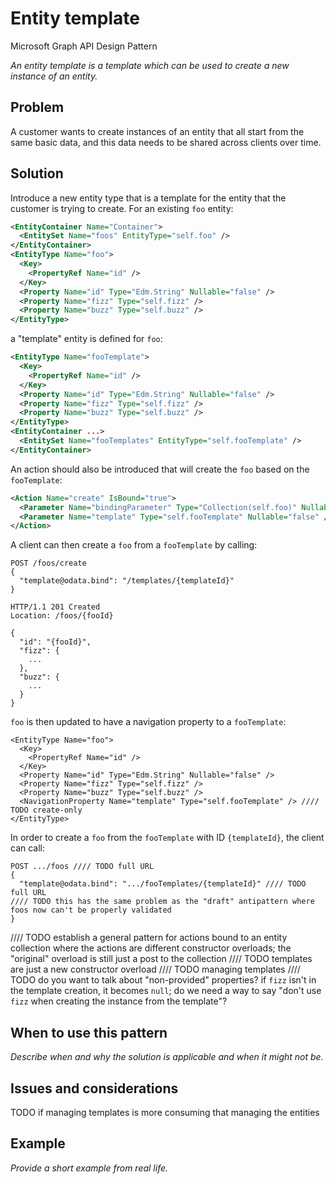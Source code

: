 # Entity template

Microsoft Graph API Design Pattern

*An entity template is a template which can be used to create a new instance of an entity.*

## Problem

A customer wants to create instances of an entity that all start from the same basic data, and this data needs to be shared across clients over time.

## Solution

Introduce a new entity type that is a template for the entity that the customer is trying to create. 
For an existing `foo` entity:
```xml
<EntityContainer Name="Container">
  <EntitySet Name="foos" EntityType="self.foo" />
</EntityContainer>
<EntityType Name="foo">
  <Key>
    <PropertyRef Name="id" />
  </Key>
  <Property Name="id" Type="Edm.String" Nullable="false" />
  <Property Name="fizz" Type="self.fizz" />
  <Property Name="buzz" Type="self.buzz" />
</EntityType>
```
a "template" entity is defined for `foo`:
```xml
<EntityType Name="fooTemplate">
  <Key>
    <PropertyRef Name="id" />
  </Key>
  <Property Name="id" Type="Edm.String" Nullable="false" />
  <Property Name="fizz" Type="self.fizz" />
  <Property Name="buzz" Type="self.buzz" />
</EntityType>
<EntityContainer ...>
  <EntitySet Name="fooTemplates" EntityType="self.fooTemplate" />
</EntityContainer>
```
An action should also be introduced that will create the `foo` based on the `fooTemplate`:
```xml
<Action Name="create" IsBound="true">
  <Parameter Name="bindingParameter" Type="Collection(self.foo)" Nullable="false" />
  <Parameter Name="template" Type="self.fooTemplate" Nullable="false" />
</Action>
```
A client can then create a `foo` from a `fooTemplate` by calling:
```http
POST /foos/create
{
  "template@odata.bind": "/templates/{templateId}"
}

HTTP/1.1 201 Created
Location: /foos/{fooId}

{
  "id": "{fooId}",
  "fizz": {
    ...
  },
  "buzz": {
    ...
  }
}
```










`foo` is then updated to have a navigation property to a `fooTemplate`:
```
<EntityType Name="foo">
  <Key>
    <PropertyRef Name="id" />
  </Key>
  <Property Name="id" Type="Edm.String" Nullable="false" />
  <Property Name="fizz" Type="self.fizz" />
  <Property Name="buzz" Type="self.buzz" />
  <NavigationProperty Name="template" Type="self.fooTemplate" /> //// TODO create-only
</EntityType>
```
In order to create a `foo` from the `fooTemplate` with ID `{templateId}`, the client can call:
```
POST .../foos //// TODO full URL
{
  "template@odata.bind": ".../fooTemplates/{templateId}" //// TODO full URL
//// TODO this has the same problem as the "draft" antipattern where foos now can't be properly validated
}
```




//// TODO establish a general pattern for actions bound to an entity collection where the actions are different constructor overloads; the "original" overload is still just a post to the collection
//// TODO templates are just a new constructor overload
//// TODO managing templates
//// TODO do you want to talk about "non-provided" properties? if `fizz` isn't in the template creation, it becomes `null`; do we need a way to say "don't use `fizz` when creating the instance from the template"?

## When to use this pattern

*Describe when and why the solution is applicable and when it might not be.*

## Issues and considerations

TODO if managing templates is more consuming that managing the entities

## Example

*Provide a short example from real life.*
